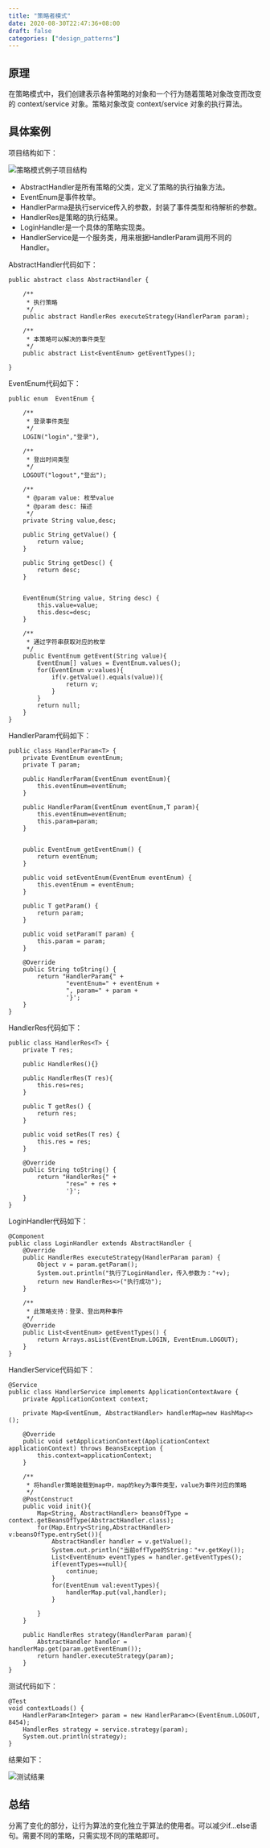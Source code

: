 ```yaml
---
title: "策略者模式"
date: 2020-08-30T22:47:36+08:00
draft: false
categories: ["design_patterns"]
---
```


## 原理
在策略模式中，我们创建表示各种策略的对象和一个行为随着策略对象改变而改变的 context/service 对象。策略对象改变 context/service 对象的执行算法。

## 具体案例
项目结构如下：

![策略模式例子项目结构][p0]

- AbstractHandler是所有策略的父类，定义了策略的执行抽象方法。
- EventEnum是事件枚举。
- HandlerParma是执行service传入的参数，封装了事件类型和待解析的参数。
- HandlerRes是策略的执行结果。
- LoginHandler是一个具体的策略实现类。
- HandlerService是一个服务类，用来根据HandlerParam调用不同的Handler。

AbstractHandler代码如下：

	public abstract class AbstractHandler {
	    
	    /**
	     * 执行策略
	     */
	    public abstract HandlerRes executeStrategy(HandlerParam param);
	    
	    /**
	     * 本策略可以解决的事件类型
	     */
	    public abstract List<EventEnum> getEventTypes();
	    
	}

EventEnum代码如下：

	public enum  EventEnum {
	
	    /**
	     * 登录事件类型
	     */
	    LOGIN("login","登录"),
	
	    /**
	     * 登出时间类型
	     */
	    LOGOUT("logout","登出");
	
	    /**
	     * @param value: 枚举value
	     * @param desc: 描述
	     */
	    private String value,desc;
	
	    public String getValue() {
	        return value;
	    }
	
	    public String getDesc() {
	        return desc;
	    }
	
	
	    EventEnum(String value, String desc) {
	        this.value=value;
	        this.desc=desc;
	    }
	
	    /**
	     * 通过字符串获取对应的枚举
	     */
	    public EventEnum getEvent(String value){
	        EventEnum[] values = EventEnum.values();
	        for(EventEnum v:values){
	            if(v.getValue().equals(value)){
	                return v;
	            }
	        }
	        return null;
	    }
	}

HandlerParam代码如下：

	public class HandlerParam<T> {
	    private EventEnum eventEnum;
	    private T param;
	
	    public HandlerParam(EventEnum eventEnum){
	        this.eventEnum=eventEnum;
	    }
	
	    public HandlerParam(EventEnum eventEnum,T param){
	        this.eventEnum=eventEnum;
	        this.param=param;
	    }
	
	
	    public EventEnum getEventEnum() {
	        return eventEnum;
	    }
	
	    public void setEventEnum(EventEnum eventEnum) {
	        this.eventEnum = eventEnum;
	    }
	
	    public T getParam() {
	        return param;
	    }
	
	    public void setParam(T param) {
	        this.param = param;
	    }
	
	    @Override
	    public String toString() {
	        return "HandlerParam{" +
	                "eventEnum=" + eventEnum +
	                ", param=" + param +
	                '}';
	    }
	}

HandlerRes代码如下：

	public class HandlerRes<T> {
	    private T res;
	
	    public HandlerRes(){}
	
	    public HandlerRes(T res){
	        this.res=res;
	    }
	
	    public T getRes() {
	        return res;
	    }
	
	    public void setRes(T res) {
	        this.res = res;
	    }
	
	    @Override
	    public String toString() {
	        return "HandlerRes{" +
	                "res=" + res +
	                '}';
	    }
	}

LoginHandler代码如下：

	@Component
	public class LoginHandler extends AbstractHandler {
	    @Override
	    public HandlerRes executeStrategy(HandlerParam param) {
	        Object v = param.getParam();
	        System.out.println("执行了LoginHandler，传入参数为："+v);
	        return new HandlerRes<>("执行成功");
	    }
	
	    /**
	     * 此策略支持：登录、登出两种事件
	     */
	    @Override
	    public List<EventEnum> getEventTypes() {
	        return Arrays.asList(EventEnum.LOGIN, EventEnum.LOGOUT);
	    }
	}

HandlerService代码如下：

	@Service
	public class HandlerService implements ApplicationContextAware {
	    private ApplicationContext context;
	
	    private Map<EventEnum, AbstractHandler> handlerMap=new HashMap<>();
	
	    @Override
	    public void setApplicationContext(ApplicationContext applicationContext) throws BeansException {
	        this.context=applicationContext;
	    }
	
	    /**
	     * 将handler策略装载到map中，map的key为事件类型，value为事件对应的策略
	     */
	    @PostConstruct
	    public void init(){
	        Map<String, AbstractHandler> beansOfType = context.getBeansOfType(AbstractHandler.class);
	        for(Map.Entry<String,AbstractHandler> v:beansOfType.entrySet()){
	            AbstractHandler handler = v.getValue();
	            System.out.println("当前offType的String："+v.getKey());
	            List<EventEnum> eventTypes = handler.getEventTypes();
	            if(eventTypes==null){
	                continue;
	            }
	            for(EventEnum val:eventTypes){
	                handlerMap.put(val,handler);
	            }
	
	        }
	    }
	
	    public HandlerRes strategy(HandlerParam param){
	        AbstractHandler handler = handlerMap.get(param.getEventEnum());
	        return handler.executeStrategy(param);
	    }
	}

测试代码如下：

	@Test
    void contextLoads() {
        HandlerParam<Integer> param = new HandlerParam<>(EventEnum.LOGOUT, 8454);
        HandlerRes strategy = service.strategy(param);
        System.out.println(strategy);
    }

结果如下：

![测试结果][p1]

## 总结
分离了变化的部分，让行为算法的变化独立于算法的使用者。可以减少if...else语句。需要不同的策略，只需实现不同的策略即可。









[p0]:./../media/2020-09-01-1.png
[p1]:./../media/2020-09-01-2.png